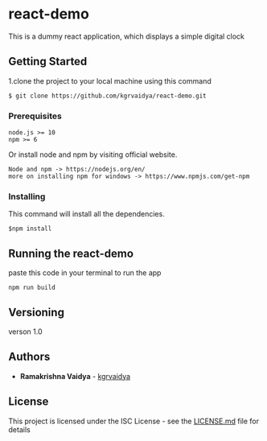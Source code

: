 # react-demo
This is a dummy react application, which displays a simple digital clock

## Getting Started

1.clone the project to your local machine using this command
```
$ git clone https://github.com/kgrvaidya/react-demo.git
```
### Prerequisites

```
node.js >= 10
npm >= 6
```


Or install node and npm by visiting official website.
```
Node and npm -> https://nodejs.org/en/
more on installing npm for windows -> https://www.npmjs.com/get-npm 
```

### Installing

This command will install all the dependencies.
```
$npm install
```

## Running the react-demo

paste this code in your terminal to run the app

```
npm run build
```

## Versioning

verson 1.0

## Authors

* **Ramakrishna Vaidya** - [kgrvaidya](https://github.com/kgrvaidya)

## License

This project is licensed under the ISC License - see the [LICENSE.md](LICENSE.md) file for details



